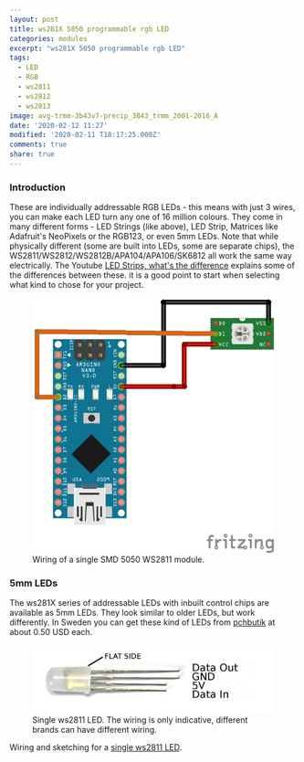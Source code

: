 ```yaml
---
layout: post
title: ws281X 5050 programmable rgb LED
categories: modules
excerpt: "ws281X 5050 programmable rgb LED"
tags:
  - LED
  - RGB
  - ws2811
  - ws2812
  - ws2813
image: avg-trmm-3b43v7-precip_3B43_trmm_2001-2016_A
date: '2020-02-12 11:27'
modified: '2020-02-11 T18:17:25.000Z'
comments: true
share: true
---
```

<script src="https://karttur.github.io/common/assets/js/karttur/togglediv.js"></script>

### Introduction

These are individually addressable RGB LEDs - this means with just 3 wires, you can make each LED turn any one of 16 million colours. They come in many different forms - LED Strings (like above), LED Strip, Matrices like Adafruit's NeoPixels or the RGB123, or even 5mm LEDs. Note that while physically different (some are built into LEDs, some are separate chips), the WS2811/WS2812/WS2812B/APA104/APA106/SK6812 all work the same way electrically. The Youtube [LED Strips, what's the difference](https://www.youtube.com/watch?v=QnvircC22hU) explains some of the differences between these. it is a good point to start when selecting what kind to chose for your project.


<figure>
<img src="../../images/nano-ws2811led-5050-single_bb.png">
<figcaption> Wiring of a single SMD 5050 WS2811 module. </figcaption>
</figure>

### 5mm LEDs

The ws281X series of addressable LEDs with inbuilt control chips are available as 5mm LEDs. They look similar to older LEDs, but work differently. In Sweden you can get these kind of LEDs from [pchbutik](https://pchbutik.se/komponenter/197-10-st-8-mm-led-med-inbyggt-ws2811-chip-rgb-pixel-rod-gr-n-bla.html?search_query=RGB&results=12) at about 0.50 USD each.

<figure>
<img src="../../images/WS2811_5mm.jpg">
<figcaption> Single ws2811 LED. The wiring is only indicative, different brands can have different wiring. </figcaption>
</figure>

Wiring and sketching for a [single ws2811 LED](https://www.espruino.com/WS2811).
